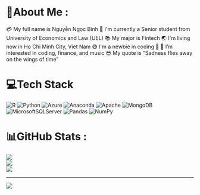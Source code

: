 # 💫About Me :
💳 My full name is Nguyễn Ngọc Bình
🏫 I'm currently a Senior student from University of Economics and Law (UEL)
📚 My major is Fintech
🌏 I'm living now in Ho Chi Minh City, Viet Nam
😅 I'm a newbie in coding 🐧
🧐 I’m interested in coding, finance, and music
😎 My quote is “Sadness flies away on the wings of time”



# 💻Tech Stack
![R](https://img.shields.io/badge/r-%23276DC3.svg?style=for-the-badge&logo=r&logoColor=white) ![Python](https://img.shields.io/badge/python-3670A0?style=for-the-badge&logo=python&logoColor=ffdd54) ![Azure](https://img.shields.io/badge/azure-%230072C6.svg?style=for-the-badge&logo=azure-devops&logoColor=white) ![Anaconda](https://img.shields.io/badge/Anaconda-%2344A833.svg?style=for-the-badge&logo=anaconda&logoColor=white) ![Apache](https://img.shields.io/badge/apache-%23D42029.svg?style=for-the-badge&logo=apache&logoColor=white) ![MongoDB](https://img.shields.io/badge/MongoDB-%234ea94b.svg?style=for-the-badge&logo=mongodb&logoColor=white) ![MicrosoftSQLServer](https://img.shields.io/badge/Microsoft%20SQL%20Sever-CC2927?style=for-the-badge&logo=microsoft%20sql%20server&logoColor=white) ![Pandas](https://img.shields.io/badge/pandas-%23150458.svg?style=for-the-badge&logo=pandas&logoColor=white) ![NumPy](https://img.shields.io/badge/numpy-%23013243.svg?style=for-the-badge&logo=numpy&logoColor=white)
# 📊GitHub Stats :
![](https://github-readme-stats.vercel.app/api?username=OOAKNNB&theme=radical&hide_border=false&include_all_commits=false&count_private=true)<br/>
![](https://github-readme-streak-stats.herokuapp.com/?user=OOAKNNB&theme=radical&hide_border=false)<br/>
![](https://github-readme-stats.vercel.app/api/top-langs/?username=OOAKNNB&theme=radical&hide_border=false&include_all_commits=false&count_private=true&layout=compact)

---
[![](https://visitcount.itsvg.in/api?id=OOAKNNB&icon=0&color=0)](https://visitcount.itsvg.in)
